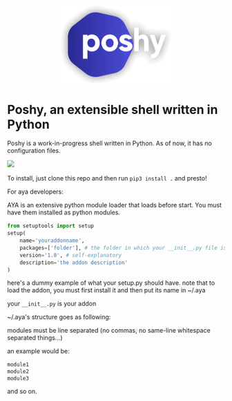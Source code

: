 <p align="center">
	<img title="Poshy" alt="Poshy" src="images/poshy-logo-shadowed.png" width="256">
	<h1>Poshy, an extensible shell written in Python</h1>
</p>

Poshy is a work-in-progress shell written in Python. As of now, it has no configuration files.

![](https://soa.404oops.com/?user=404oops)

To install, just clone this repo and then run `pip3 install .` and presto!

For aya developers:

AYA is an extensive python module loader that loads before start. You must have them installed as python modules.
```python
from setuptools import setup
setup(
    name='youraddonname',
    packages=['folder'], # the folder in which your __init__.py file is stored in, also must be your addon name
    version='1.0', # self-explanatory
    description='the addon description'
)
```
here's a dummy example of what your setup.py should have. note that to load the addon, you must first install it and then put its name in ~/.aya

your `__init__.py` is your addon

~/.aya's structure goes as following:

modules must be line separated (no commas, no same-line whitespace separated things...)

an example would be:

```
module1
module2
module3
```
and so on.
